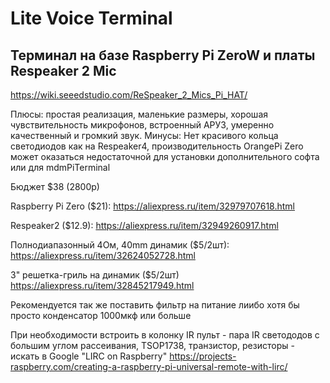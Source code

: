 # Lite Voice Terminal
## Терминал на базе Raspberry Pi ZeroW и платы Respeaker 2 Mic

https://wiki.seeedstudio.com/ReSpeaker_2_Mics_Pi_HAT/

Плюсы: простая реализация, маленькие размеры, хорошая чувствительность микрофонов, встроенный АРУЗ, умеренно качественный и громкий звук.
Минусы: Нет красивого кольца светодиодов как на Respeaker4, производительность OrangePi Zero может оказаться недостаточной для 
установки дополнительного софта или для mdmPiTerminal

Бюджет $38 (2800р)

Raspberry Pi Zero ($21):
https://aliexpress.ru/item/32979707618.html

Respeaker2 ($12.9):
https://aliexpress.ru/item/32949260917.html

Полнодиапазонный 4Oм, 40mm динамик ($5/2шт):
https://aliexpress.ru/item/32624052728.html

3" решетка-гриль на динамик ($5/2шт)
https://aliexpress.ru/item/32845217949.html

Рекомендуется так же поставить фильтр на питание лиибо хотя бы просто конденсатор 1000мкф или больше


При необходимости встроить в колонку IR пульт - пара IR светододов с большим углом рассеивания, TSOP1738, 
транзистор, резисторы - искать в Google "LIRC on Raspberry"
https://projects-raspberry.com/creating-a-raspberry-pi-universal-remote-with-lirc/

